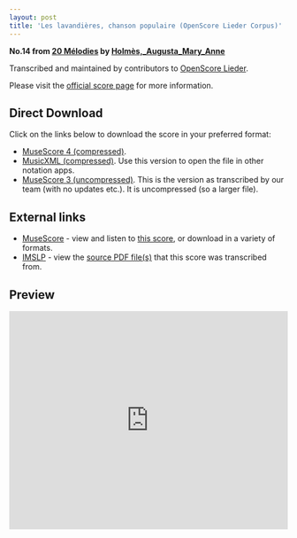 ```yaml
---
layout: post
title: 'Les lavandières, chanson populaire (OpenScore Lieder Corpus)'
---
```


__No.14 from [20 Mélodies](https://fourscoreandmore.org/OpenScore/Holm%C3%A8s%2C_Augusta_Mary_Anne/20_M%C3%A9lodies/) by [Holmès,_Augusta_Mary_Anne](https://fourscoreandmore.org/OpenScore/Holm%C3%A8s%2C_Augusta_Mary_Anne)__

Transcribed and maintained by contributors to [OpenScore Lieder].

Please visit the [official score page] for more information.

[official score page]: https://musescore.com/openscore-lieder-corpus/scores/5986563
[OpenScore Lieder]: https://musescore.com/openscore-lieder-corpus

## Direct Download

Click on the links below to download the score in your preferred format:
- [MuseScore 4 (compressed)](https://fourscoreandmore.org/OpenScore/Holm%C3%A8s%2C_Augusta_Mary_Anne/20_M%C3%A9lodies/14_Les_lavandi%C3%A8res%2C_chanson_populaire.mscz).
- [MusicXML (compressed)](https://fourscoreandmore.org/OpenScore/Holm%C3%A8s%2C_Augusta_Mary_Anne/20_M%C3%A9lodies/14_Les_lavandi%C3%A8res%2C_chanson_populaire.mxl). Use this version to open the file in other notation apps.
- [MuseScore 3 (uncompressed)](https://raw.githubusercontent.com/OpenScore/Lieder/refs/heads/main/scores/Holm%C3%A8s%2C_Augusta_Mary_Anne/20_M%C3%A9lodies/14_Les_lavandi%C3%A8res%2C_chanson_populaire/lc5986563.mscx). This is the version as transcribed by our team (with no updates etc.). It is uncompressed (so a larger file).

## External links

- [MuseScore] - view and listen to [this score][MuseScore], or download in a variety of formats.
- [IMSLP] - view the [source PDF file(s)][IMSLP] that this score was transcribed from.

[MuseScore]: https://musescore.com/score/5986563
[IMSLP]: https://imslp.org/wiki/Special:ReverseLookup/295514

## Preview

<iframe width="100%" height="394" src="https://musescore.com/openscore-lieder-corpus/scores/5986563/embed" frameborder="0" allowfullscreen allow="autoplay; fullscreen"></iframe>
